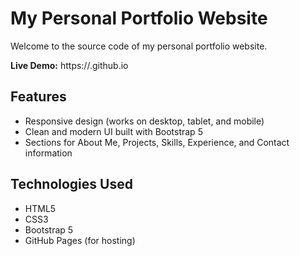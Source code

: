 # My Personal Portfolio Website

Welcome to the source code of my personal portfolio website.

**Live Demo:** https://<KhaledKAF6>.github.io

## Features

- Responsive design (works on desktop, tablet, and mobile)
- Clean and modern UI built with Bootstrap 5
- Sections for About Me, Projects, Skills, Experience, and Contact information

## Technologies Used

- HTML5
- CSS3
- Bootstrap 5
- GitHub Pages (for hosting)
